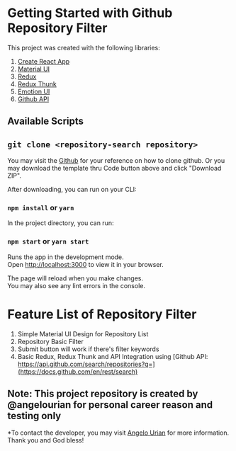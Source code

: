 # Getting Started with Github Repository Filter

This project was created with the following libraries: 

1. [Create React App](https://github.com/facebook/create-react-app)
2. [Material UI](https://mui.com/material-ui/getting-started/overview/)
3. [Redux](https://react-redux.js.org/)
4. [Redux Thunk](https://github.com/reduxjs/redux-thunk)
5. [Emotion UI](https://emotion.sh/docs/introduction)
6. [Github API](https://docs.github.com/en/rest/search)

## Available Scripts

## `git clone <repository-search repository>`
You may visit the [Github](https://git-scm.com/docs/git-clone) for your reference on how to clone github. Or you may download the template thru Code button above and click "Download ZIP".

After downloading, you can run on your CLI:

### `npm install` or `yarn`


In the project directory, you can run:

### `npm start` or `yarn start`

Runs the app in the development mode.\
Open [http://localhost:3000](http://localhost:3000) to view it in your browser.

The page will reload when you make changes.\
You may also see any lint errors in the console.


# Feature List of Repository Filter

1. Simple Material UI Design for Repository List
2. Repository Basic Filter
3. Submit button will work if there's filter keywords
4. Basic Redux,  Redux Thunk and API Integration using [Github API: https://api.github.com/search/repositories?q=](https://docs.github.com/en/rest/search)


## Note: This project repository is created by @angelourian for personal career reason and testing only

*To contact the developer, you may visit [Angelo Urian](https://angelourian.github.io/) for more information. Thank you and God bless!